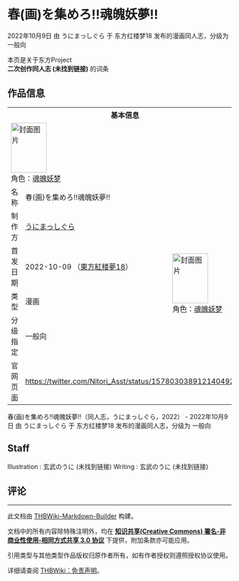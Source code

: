 # 春(画)を集めろ‼魂魄妖夢‼

<!-- source html: G:\repos\THBWiki-Markdown-Builder\THBWikiMarkdown\Temp\main\e\ec\ns0%3A%E6%98%A5%28%E7%94%BB%29%E3%82%92%E9%9B%86%E3%82%81%E3%82%8D%E2%80%BC%E9%AD%82%E9%AD%84%E5%A6%96%E5%A4%A2%E2%80%BC.html -->

2022年10月9日 由 うにまっしぐら 于 东方红楼梦18 发布的漫画同人志，分级为 一般向

本页是关于东方Project  
 **二次创作同人志 (未找到链接)** 的词条

## 作品信息

<table><tbody><tr><th colspan="3">基本信息</th></tr><tr><td class="cover-artwork-mobile" colspan="2"><a href="./文件-春(画)を集めろ‼魂魄妖夢‼封面.jpg.md" class="image" title="封面图片"><img alt="封面图片" src="https://upload.thwiki.cc/thumb/1/1c/%E6%98%A5%28%E7%94%BB%29%E3%82%92%E9%9B%86%E3%82%81%E3%82%8D%E2%80%BC%E9%AD%82%E9%AD%84%E5%A6%96%E5%A4%A2%E2%80%BC%E5%B0%81%E9%9D%A2.jpg/80px-%E6%98%A5%28%E7%94%BB%29%E3%82%92%E9%9B%86%E3%82%81%E3%82%8D%E2%80%BC%E9%AD%82%E9%AD%84%E5%A6%96%E5%A4%A2%E2%80%BC%E5%B0%81%E9%9D%A2.jpg" decoding="async" loading="lazy" width="80" height="112" srcset="https://upload.thwiki.cc/thumb/1/1c/%E6%98%A5%28%E7%94%BB%29%E3%82%92%E9%9B%86%E3%82%81%E3%82%8D%E2%80%BC%E9%AD%82%E9%AD%84%E5%A6%96%E5%A4%A2%E2%80%BC%E5%B0%81%E9%9D%A2.jpg/119px-%E6%98%A5%28%E7%94%BB%29%E3%82%92%E9%9B%86%E3%82%81%E3%82%8D%E2%80%BC%E9%AD%82%E9%AD%84%E5%A6%96%E5%A4%A2%E2%80%BC%E5%B0%81%E9%9D%A2.jpg 1.5x, https://upload.thwiki.cc/thumb/1/1c/%E6%98%A5%28%E7%94%BB%29%E3%82%92%E9%9B%86%E3%82%81%E3%82%8D%E2%80%BC%E9%AD%82%E9%AD%84%E5%A6%96%E5%A4%A2%E2%80%BC%E5%B0%81%E9%9D%A2.jpg/159px-%E6%98%A5%28%E7%94%BB%29%E3%82%92%E9%9B%86%E3%82%81%E3%82%8D%E2%80%BC%E9%AD%82%E9%AD%84%E5%A6%96%E5%A4%A2%E2%80%BC%E5%B0%81%E9%9D%A2.jpg 2x" data-file-width="2529" data-file-height="3556"></a><div class="cover-char">角色：<a href="./魂魄妖梦.md" title="魂魄妖梦">魂魄妖梦</a></div></td>
</tr><tr><td class="label">名称</td><td colspan="2"> 春(画)を集めろ‼魂魄妖夢‼ </td></tr><tr><td class="label">制作方</td><td><a href="./うにまっしぐら.md" title="うにまっしぐら">うにまっしぐら</a></td><td class="cover-artwork" rowspan="4" style="min-width:112px;"><a href="./文件-春(画)を集めろ‼魂魄妖夢‼封面.jpg.md" class="image" title="封面图片"><img alt="封面图片" src="https://upload.thwiki.cc/thumb/1/1c/%E6%98%A5%28%E7%94%BB%29%E3%82%92%E9%9B%86%E3%82%81%E3%82%8D%E2%80%BC%E9%AD%82%E9%AD%84%E5%A6%96%E5%A4%A2%E2%80%BC%E5%B0%81%E9%9D%A2.jpg/80px-%E6%98%A5%28%E7%94%BB%29%E3%82%92%E9%9B%86%E3%82%81%E3%82%8D%E2%80%BC%E9%AD%82%E9%AD%84%E5%A6%96%E5%A4%A2%E2%80%BC%E5%B0%81%E9%9D%A2.jpg" decoding="async" loading="lazy" width="80" height="112" srcset="https://upload.thwiki.cc/thumb/1/1c/%E6%98%A5%28%E7%94%BB%29%E3%82%92%E9%9B%86%E3%82%81%E3%82%8D%E2%80%BC%E9%AD%82%E9%AD%84%E5%A6%96%E5%A4%A2%E2%80%BC%E5%B0%81%E9%9D%A2.jpg/119px-%E6%98%A5%28%E7%94%BB%29%E3%82%92%E9%9B%86%E3%82%81%E3%82%8D%E2%80%BC%E9%AD%82%E9%AD%84%E5%A6%96%E5%A4%A2%E2%80%BC%E5%B0%81%E9%9D%A2.jpg 1.5x, https://upload.thwiki.cc/thumb/1/1c/%E6%98%A5%28%E7%94%BB%29%E3%82%92%E9%9B%86%E3%82%81%E3%82%8D%E2%80%BC%E9%AD%82%E9%AD%84%E5%A6%96%E5%A4%A2%E2%80%BC%E5%B0%81%E9%9D%A2.jpg/159px-%E6%98%A5%28%E7%94%BB%29%E3%82%92%E9%9B%86%E3%82%81%E3%82%8D%E2%80%BC%E9%AD%82%E9%AD%84%E5%A6%96%E5%A4%A2%E2%80%BC%E5%B0%81%E9%9D%A2.jpg 2x" data-file-width="2529" data-file-height="3556"></a><div class="cover-char">角色：<a href="./魂魄妖梦.md" title="魂魄妖梦">魂魄妖梦</a></div></td>
</tr><tr><td class="label">首发日期</td><td>2022-10-09&#160;（<a href="/展会作品列表?e=%E4%B8%9C%E6%96%B9%E7%BA%A2%E6%A5%BC%E6%A2%A6%2318">東方紅楼夢18</a>）</td></tr><tr><td class="label">类型</td><td>漫画</td></tr><tr><td class="label">分级指定</td><td>一般向</td></tr>
<tr><td class="label">官网页面</td><td colspan="2"><a rel="nofollow" class="external free" href="https://twitter.com/Nitori_Asst/status/1578030389121404929">https://twitter.com/Nitori_Asst/status/1578030389121404929</a></td></tr></tbody></table>

春(画)を集めろ‼魂魄妖夢‼（同人志，うにまっしぐら，2022） - 2022年10月9日 由 うにまっしぐら 于 东方红楼梦18 发布的漫画同人志，分级为 一般向

## Staff
Illustration
: 玄武のうに (未找到链接)
Writing
: 玄武のうに (未找到链接)


## 评论




---

此文档由 [THBWiki-Markdown-Builder](https://github.com/Delsin-Yu/THBWiki-Markdown-Builder) 构建。

文档中的所有内容除特殊注明外，均在 [**知识共享(Creative Commons) 署名-非商业性使用-相同方式共享 3.0 协议**](https://creativecommons.org/licenses/by-sa/3.0/deed.zh-hans) 下提供，附加条款亦可能应用。

引用类型与其他类型作品版权归原作者所有，如有作者授权则遵照授权协议使用。

详细请查阅 [THBWiki：免责声明](https://thbwiki.cc/THBWiki:%E5%85%8D%E8%B4%A3%E5%A3%B0%E6%98%8E)。

